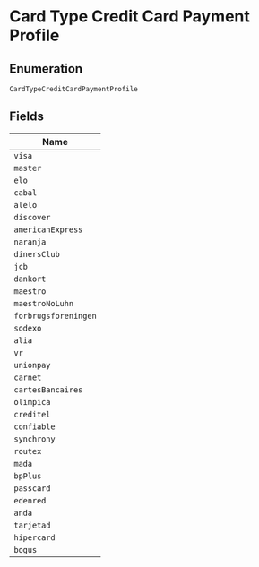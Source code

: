 
# Card Type Credit Card Payment Profile

## Enumeration

`CardTypeCreditCardPaymentProfile`

## Fields

| Name |
|  --- |
| `visa` |
| `master` |
| `elo` |
| `cabal` |
| `alelo` |
| `discover` |
| `americanExpress` |
| `naranja` |
| `dinersClub` |
| `jcb` |
| `dankort` |
| `maestro` |
| `maestroNoLuhn` |
| `forbrugsforeningen` |
| `sodexo` |
| `alia` |
| `vr` |
| `unionpay` |
| `carnet` |
| `cartesBancaires` |
| `olimpica` |
| `creditel` |
| `confiable` |
| `synchrony` |
| `routex` |
| `mada` |
| `bpPlus` |
| `passcard` |
| `edenred` |
| `anda` |
| `tarjetad` |
| `hipercard` |
| `bogus` |

